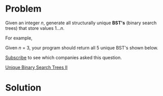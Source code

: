 
# Problem

Given an integer _n_, generate all structurally unique **BST's** (binary
search trees) that store values 1..._n_.

For example,

Given _n_ = 3, your program should return all 5 unique BST's shown below.

[Subscribe](/subscribe/) to see which companies asked this question.



[Unique Binary Search Trees II](https://leetcode.com/problems/unique-binary-search-trees-ii)

# Solution



